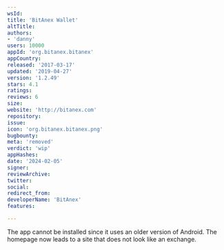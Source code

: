```yaml
---
wsId: 
title: 'BitAnex Wallet'
altTitle: 
authors:
- 'danny'
users: 10000
appId: 'org.bitanex.bitanex'
appCountry: 
released: '2017-03-17'
updated: '2019-04-27'
version: '1.2.49'
stars: 4.1
ratings: 
reviews: 6
size: 
website: 'http://bitanex.com'
repository: 
issue: 
icon: 'org.bitanex.bitanex.png'
bugbounty: 
meta: 'removed'
verdict: 'wip'
appHashes: 
date: '2024-02-05'
signer: 
reviewArchive: 
twitter: 
social: 
redirect_from: 
developerName: 'BitAnex'
features: 

---
```


The app cannot be installed since it uses an older version of Android. The homepage now leads to a site that does not look like an exchange. 
